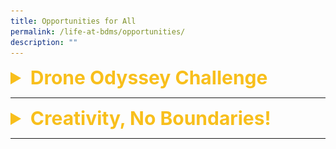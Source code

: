 ```yaml
---
title: Opportunities for All
permalink: /life-at-bdms/opportunities/
description: ""
---
```

<details> 
<summary style="color:#f8bf1c; font-size:30px;"><b>Drone Odyssey Challenge</b></summary>

<p>Our student took part in the Drone Odyssey Challenge, organised by Science Centre Singapore.  </p>

<p>The objective of the event aim to inculcate technical skillsets, critical thinking, and an appreciation of new and disruptive technologies relevant to the modern world.</p>

<p>A series of workshops and live demonstrations have been specially developed for both students and mentors to complement their learning journeys leading up to the competition proper. </p>

<p>Our students from the Infocomm Club did us proud by emerging champions and first-runners up!  Congratulations!  </p>

<p>Here are some photos:<br>
	<a href="https://issuu.com/bendemeersec/docs/try.pptx" target="_blank" >Drones Odyssey  2022</a></p>


</details>

<hr>

<details> 
<summary style="color:#f8bf1c; font-size:30px;"><b>Creativity, No Boundaries!</b></summary>



<p>Our student Chen Jia Le from Sec 3R2 participated in the “Creativity, No Boundaries!” National Children’s Story Writing Competition. She has done the school proud by clinching the Excellence Award.</p>

<p>A total of more than 1000 entries were submitted for the competition.</p>

<p>36 entries were shortlisted nationwide and our student 
 Chen Jiale’s entry《猫与蒲公英》(The Cat and the Dandelion) was one of those shortlisted.  She was awarded the Excellence Award.</p>

<p>The winning entries of the story writing competition were published as a series of Chinese graded readers.</p>

<p>The 18 graded readers (Grade 1 to 3) would be launched this year and distributed to the various Primary schools nationwide.</p>


<p>

| Awarded the Excellence Award | Chen Jia Le (3R2)  | 
| -------- | -------- | 
| | |

</p>


<img src="/images/Departments/cl-competition-04.jpg" alt="Creative, No Boundaries! National Children's Story Writing Competition" style="width:600px" />


<p>Jiale attended the Award Presentation Ceremony cum Launching of the Chinese Graded Readers on 16 September 2022.  (See Photos below)</p>

<img src="/images/Departments/cl-creativebook-01.jpg" />
<br>
<img src="/images/Departments/cl-creativebook-02.jpg" />
<!--
![](/images/Departments/cl-creativebook-02.jpg)
-->

</details>

<hr>

